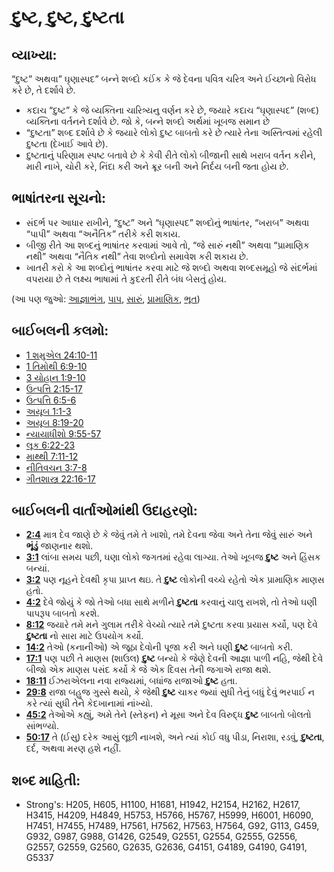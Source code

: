 # દુષ્ટ, દુષ્ટ, દુષ્ટતા 

## વ્યાખ્યા: 

“દુષ્ટ” અથવા” ઘૃણાસ્પદ” બન્ને શબ્દો કઈંક કે જે દેવના પવિત્ર ચરિત્ર અને ઈચ્છાનો વિરોધ કરે છે, તે દર્શાવે છે.

* કદાચ “દુષ્ટ” કે જે વ્યક્તિના ચારિત્ર્યનુ વર્ણન કરે છે, જયારે કદાચ “ઘૃણાસ્પદ” (શબ્દ) વ્યક્તિના વર્તનને દર્શાવે છે. જો કે, બન્ને શબ્દો અર્થમાં ખૂબજ સમાન છે
* “દુષ્ટતા” શબ્દ દર્શાવે છે કે જયારે લોકો દુષ્ટ બાબતો કરે છે ત્યારે તેના અસ્તિત્વમાં રહેલી દુષ્ટતા (દેખાઈ આવે છે).
* દુષ્ટતાનું પરિણામ સ્પષ્ટ બતાવે છે કે કેવી રીતે લોકો બીજાની સાથે ખરાબ વર્તન કરીને, મારી નાખે, ચોરી કરે, નિંદા કરી અને ક્રૂર બની અને નિર્દય બની જતા હોય છે.

## ભાષાંતરના સૂચનો: 

* સંદર્ભ પર આધાર રાખીને, “દુષ્ટ” અને “ઘૃણાસ્પદ” શબ્દોનું ભાષાંતર, “ખરાબ” અથવા “પાપી” અથવા “અનૈતિક” તરીકે કરી શકાય.
* બીજી રીતે આ શબ્દનું ભાષાંતર કરવામાં આવે તો, “જે સારું નથી” અથવા “પ્રામાણિક નથી” અથવા “નૈતિક નથી” તેવા શબ્દોનો સમાવેશ કરી શકાય છે.
* ખાતરી કરો કે આ શબ્દોનું ભાષાંતર કરવા માટે જે શબ્દો અથવા શબ્દસમૂહો જે સંદર્ભમાં વપરાયા છે તે લક્ષ્ય ભાષામાં તે કુદરતી રીતે બંધ બેસતું હોય.

(આ પણ જુઓ: [આજ્ઞાભંગ](../other/disobey.md), [પાપ](../kt/sin.md), [સારું](../kt/good.md), [પ્રામાણિક](../kt/righteous.md), [ભૂત](../kt/demon.md))

## બાઈબલની કલમો: 

* [1 શમુએલ 24:10-11](rc://gu/tn/help/1sa/24/10)
* [1 તિમોથી 6:9-10](rc://gu/tn/help/1ti/06/09)
* [3 યોહાન 1:9-10](rc://gu/tn/help/3jn/01/09)
* [ઉત્પત્તિ 2:15-17](rc://gu/tn/help/gen/02/15)
* [ઉત્પત્તિ 6:5-6](rc://gu/tn/help/gen/06/05)
* [અયૂબ 1:1-3](rc://gu/tn/help/job/01/01)
* [અયૂબ 8:19-20](rc://gu/tn/help/job/08/19)
* [ન્યાયાધીશો 9:55-57](rc://gu/tn/help/jdg/09/55)
* [લૂક 6:22-23](rc://gu/tn/help/luk/06/22)
* [માથ્થી 7:11-12](rc://gu/tn/help/mat/07/11)
* [નીતિવચન 3:7-8](rc://gu/tn/help/pro/03/07)
* [ગીતશાસ્ત્ર 22:16-17](rc://gu/tn/help/psa/022/016)

## બાઈબલની વાર્તાઓમાંથી ઉદાહરણો: 

* __[2:4](rc://gu/tn/help/obs/02/04)__ માત્ર દેવ જાણે છે કે જેવું તમે તે ખાશો, તમે દેવના જેવા અને તેના જેવું સારું અને __ભૂંડું__ જાણનાર થશો.
* __[3:1](rc://gu/tn/help/obs/03/01)__ લાંબા સમય પછી, ઘણા લોકો જગતમાં રહેવા લાગ્યા. તેઓ ખૂબજ  __દુષ્ટ__ અને હિંસક બન્યાં.
* __[3:2](rc://gu/tn/help/obs/03/02)__ પણ નૂહને દેવથી કૃપા પ્રાપ્ત થઇ. તે __દુષ્ટ__ લોકોની વચ્ચે રહેતો એક પ્રામાણિક માણસ હતો.
* __[4:2](rc://gu/tn/help/obs/04/02)__ દેવે જોયું કે જો તેઓ બધા સાથે મળીને __દુષ્ટતા__ કરવાનું ચાલુ રાખશે, તો તેઓ ઘણી પાપરૂપ બાબતો કરશે.
* __[8:12](rc://gu/tn/help/obs/08/12)__ જયારે તમે મને ગુલામ તરીકે વેચ્યો ત્યારે તમે દુષ્ટતા કરવા પ્રયાસ કર્યો, પણ દેવે __દુષ્ટતા__ નો સારા માટે ઉપયોગ કર્યો.
* __[14:2](rc://gu/tn/help/obs/14/02)__ તેઓ (કનાનીઓ) એ જૂઠા દેવોની પૂજા કરી અને ઘણી __દુષ્ટ__ બાબતો કરી.
* __[17:1](rc://gu/tn/help/obs/17/01)__ પણ પછી તે માણસ (શાઉલ) __દુષ્ટ__ બન્યો કે જેણે દેવની આજ્ઞા પાળી નહિ, જેથી દેવે બીજો એક માણસ પસંદ કર્યો કે જે એક દિવસ તેની જગાએ રાજા થશે.
* __[18:11](rc://gu/tn/help/obs/18/11)__ ઈઝરાએલના નવા રાજ્યમાં, બધાંજ રાજાઓ __દુષ્ટ__ હતા.
* __[29:8](rc://gu/tn/help/obs/29/08)__ રાજા બહુજ ગુસ્સે થયો, કે જેથી __દુષ્ટ__ ચાકર જ્યાં સુધી તેનું બધું દેવું ભરપાઈ ન કરે ત્યાં સુધી તેને કેદખાનામાં નાંખ્યો.
* __[45:2](rc://gu/tn/help/obs/45/02)__ તેઓએ કહ્યું, અમે તેને (સ્તેફન) ને મૂસા અને દેવ વિરુદ્ધ __દુષ્ટ__ બાબતો બોલતો સાંભળ્યો.
* __[50:17](rc://gu/tn/help/obs/50/17)__ તે (ઈસુ) દરેક આસું લૂછી નાખશે, અને ત્યાં કોઈ વધુ પીડા, નિરાશા, રડવું, __દુષ્ટતા__, દર્દ, અથવા મરણ હશે નહીં.

## શબ્દ માહિતી: 

* Strong's: H205, H605, H1100, H1681, H1942, H2154, H2162, H2617, H3415, H4209, H4849, H5753, H5766, H5767, H5999, H6001, H6090, H7451, H7455, H7489, H7561, H7562, H7563, H7564, G92, G113, G459, G932, G987, G988, G1426, G2549, G2551, G2554, G2555, G2556, G2557, G2559, G2560, G2635, G2636, G4151, G4189, G4190, G4191, G5337
